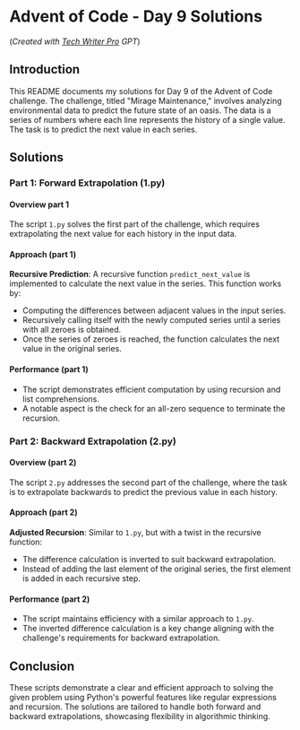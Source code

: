 # Advent of Code - Day 9 Solutions

(*Created with [Tech Writer Pro](https://chat.openai.com/g/g-Qu7c6GDqP-tech-writer-pro) GPT*)

## Introduction

This README documents my solutions for Day 9 of the Advent of Code challenge. The challenge, titled "Mirage Maintenance," involves analyzing environmental data to predict the future state of an oasis. The data is a series of numbers where each line represents the history of a single value. The task is to predict the next value in each series.

## Solutions

### Part 1: Forward Extrapolation (1.py)

#### Overview part 1

The script `1.py` solves the first part of the challenge, which requires extrapolating the next value for each history in the input data.

#### Approach (part 1)

**Recursive Prediction**: A recursive function `predict_next_value` is implemented to calculate the next value in the series. This function works by:

- Computing the differences between adjacent values in the input series.
- Recursively calling itself with the newly computed series until a series with all zeroes is obtained.
- Once the series of zeroes is reached, the function calculates the next value in the original series.

#### Performance (part 1)

- The script demonstrates efficient computation by using recursion and list comprehensions.
- A notable aspect is the check for an all-zero sequence to terminate the recursion.

### Part 2: Backward Extrapolation (2.py)

#### Overview (part 2)

The script `2.py` addresses the second part of the challenge, where the task is to extrapolate backwards to predict the previous value in each history.

#### Approach (part 2)

**Adjusted Recursion**: Similar to `1.py`, but with a twist in the recursive function:

- The difference calculation is inverted to suit backward extrapolation.
- Instead of adding the last element of the original series, the first element is added in each recursive step.

#### Performance (part 2)

- The script maintains efficiency with a similar approach to `1.py`.
- The inverted difference calculation is a key change aligning with the challenge's requirements for backward extrapolation.

## Conclusion

These scripts demonstrate a clear and efficient approach to solving the given problem using Python's powerful features like regular expressions and recursion. The solutions are tailored to handle both forward and backward extrapolations, showcasing flexibility in algorithmic thinking.
